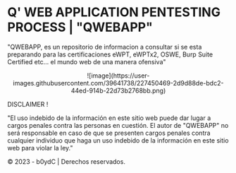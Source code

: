 # Q' WEB APPLICATION PENTESTING PROCESS | "QWEBAPP"

"QWEBAPP, es un repositorio de informacion a consultar si se esta preparando para las certificaciones eWPT, eWPTx2, OSWE, Burp Suite Certified etc... el mundo web de una manera ofensiva" 

<p align="center">
    ![image](https://user-images.githubusercontent.com/39641738/227450469-2d9d88de-bdc2-44ed-914b-22d73b2768bb.png)
</p>

DISCLAIMER !

"El uso indebido de la información en este sitio web puede dar lugar a cargos penales contra las personas en cuestión. El autor de "QWEBAPP" no será responsable en caso de que se presenten cargos penales contra cualquier individuo que haga un uso indebido de la información en este sitio web para violar la ley."

© 2023 - b0ydC | Derechos reservados.
